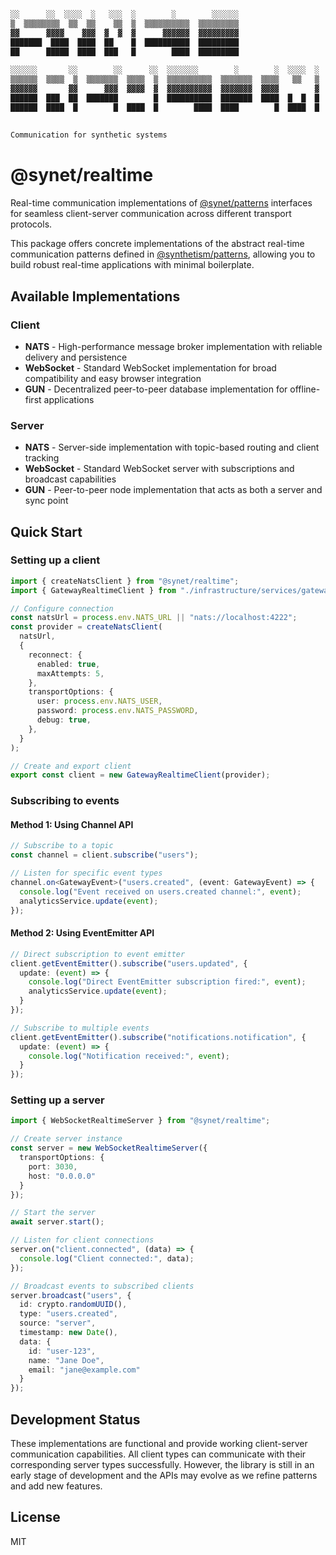 ```bash
░░      ░░  ░░░░  ░   ░░░  ░        ░        ░░░░░░                         
▒  ▒▒▒▒▒▒▒▒  ▒▒  ▒▒    ▒▒  ▒  ▒▒▒▒▒▒▒▒▒▒  ▒▒▒▒▒▒▒▒▒                         
▓▓      ▓▓▓▓    ▓▓▓  ▓  ▓  ▓      ▓▓▓▓▓▓  ▓▓▓▓▓▓▓▓▓                         
███████  ████  ████  ██    █  ██████████  █████████                         
██      █████  ████  ███   █        ████  █████████                         
                                                                            
░░░░░░       ░░        ░░      ░░  ░░░░░░░        ░        ░  ░░░░  ░        ░
▒▒▒▒▒▒  ▒▒▒▒  ▒  ▒▒▒▒▒▒▒  ▒▒▒▒  ▒  ▒▒▒▒▒▒▒▒▒▒  ▒▒▒▒▒▒▒  ▒▒▒▒   ▒▒   ▒  ▒▒▒▒▒▒▒
▓▓▓▓▓▓       ▓▓      ▓▓▓  ▓▓▓▓  ▓  ▓▓▓▓▓▓▓▓▓▓  ▓▓▓▓▓▓▓  ▓▓▓▓        ▓      ▓▓▓
██████  ███  ██  ███████        █  ██████████  ███████  ████  █  █  █  ███████
██████  ████  █        █  ████  █        ████  ████        █  ████  █        █
                                                                            
      
Communication for synthetic systems
```

# @synet/realtime

Real-time communication implementations of [@synet/patterns](https://www.npmjs.com/package/@synet/patterns) interfaces for seamless client-server communication across different transport protocols.

This package offers concrete implementations of the abstract real-time communication patterns defined in [@synthetism/patterns](https://github.com/synthetism/patterns), allowing you to build robust real-time applications with minimal boilerplate.

## Available Implementations

### Client

- **NATS** - High-performance message broker implementation with reliable delivery and persistence
- **WebSocket** - Standard WebSocket implementation for broad compatibility and easy browser integration
- **GUN** - Decentralized peer-to-peer database implementation for offline-first applications

### Server

- **NATS** - Server-side implementation with topic-based routing and client tracking
- **WebSocket** - Standard WebSocket server with subscriptions and broadcast capabilities
- **GUN** - Peer-to-peer node implementation that acts as both a server and sync point

## Quick Start

### Setting up a client

```typescript
import { createNatsClient } from "@synet/realtime";
import { GatewayRealtimeClient } from "./infrastructure/services/gateway-realtime-client";

// Configure connection
const natsUrl = process.env.NATS_URL || "nats://localhost:4222";
const provider = createNatsClient(
  natsUrl,
  {
    reconnect: {
      enabled: true,
      maxAttempts: 5,
    },
    transportOptions: {
      user: process.env.NATS_USER,
      password: process.env.NATS_PASSWORD,
      debug: true,
    },
  }
);

// Create and export client
export const client = new GatewayRealtimeClient(provider);
```

### Subscribing to events

#### Method 1: Using Channel API

```typescript
// Subscribe to a topic
const channel = client.subscribe("users");

// Listen for specific event types
channel.on<GatewayEvent>("users.created", (event: GatewayEvent) => {
  console.log("Event received on users.created channel:", event);
  analyticsService.update(event);
});
```

#### Method 2: Using EventEmitter API

```typescript
// Direct subscription to event emitter
client.getEventEmitter().subscribe("users.updated", {
  update: (event) => {
    console.log("Direct EventEmitter subscription fired:", event);
    analyticsService.update(event);
  }
});

// Subscribe to multiple events
client.getEventEmitter().subscribe("notifications.notification", {
  update: (event) => {
    console.log("Notification received:", event);
  }
});
```

### Setting up a server

```typescript
import { WebSocketRealtimeServer } from "@synet/realtime";

// Create server instance
const server = new WebSocketRealtimeServer({
  transportOptions: {
    port: 3030,
    host: "0.0.0.0"
  }
});

// Start the server
await server.start();

// Listen for client connections
server.on("client.connected", (data) => {
  console.log("Client connected:", data);
});

// Broadcast events to subscribed clients
server.broadcast("users", {
  id: crypto.randomUUID(),
  type: "users.created",
  source: "server",
  timestamp: new Date(),
  data: { 
    id: "user-123", 
    name: "Jane Doe",
    email: "jane@example.com"
  }
});
```

## Development Status

These implementations are functional and provide working client-server communication capabilities. All client types can communicate with their corresponding server types successfully. However, the library is still in an early stage of development and the APIs may evolve as we refine patterns and add new features.

## License

MIT
